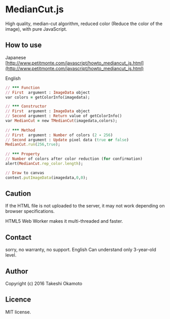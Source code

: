 # MedianCut.js
High quality, median-cut algorithm, reduced color (Reduce the color of the image),  with pure JavaScript.

## How to use 

Japanese  
[http://www.petitmonte.com/javascript/howto_mediancut_js.html](http://www.petitmonte.com/javascript/howto_mediancut_js.html)  

English

```rb
// *** Function 
// First  argument : ImageData object  
var colors = getColorInfo(imagedata);

// *** Constructor   
// First  argument : ImageData object  
// Second argument : Return value of getColorInfo()  
var MedianCut = new TMedianCut(imagedata,colors);  
  
// *** Method  
// First  argument : Number of colors (2 - 256)  
// Second argument : Update pixel data (true or false)  
MedianCut.run(256,true);  
  
// *** Property
// Number of colors after color reduction (for confirmation)   
alert(MedianCut.rep_color.length);  

// Draw to canvas　　
context.putImageData(imagedata,0,0);
```

## Caution
If the HTML file is not uploaded to the server, it may not work depending on browser specifications.

HTML5 Web Worker makes it multi-threaded and faster.

## Contact
sorry, no warranty, no support. English Can understand only 3-year-old level.  

## Author
Copyright (c) 2016 Takeshi Okamoto

## Licence
MIT license.  
